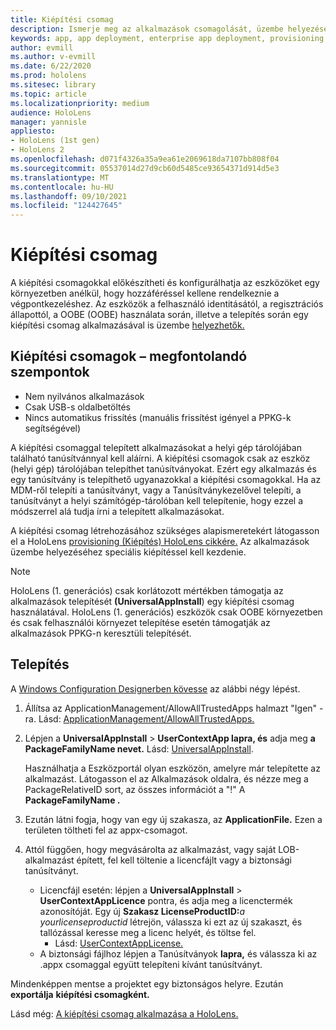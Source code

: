 ```yaml
---
title: Kiépítési csomag
description: Ismerje meg az alkalmazások csomagolását, üzembe helyezését, üzembe helyezését és a vállalati alkalmazások üzembe helyezését HoloLens eszközök esetében.
keywords: app, app deployment, enterprise app deployment, provisioning
author: evmill
ms.author: v-evmill
ms.date: 6/22/2020
ms.prod: hololens
ms.sitesec: library
ms.topic: article
ms.localizationpriority: medium
audience: HoloLens
manager: yannisle
appliesto:
- HoloLens (1st gen)
- HoloLens 2
ms.openlocfilehash: d071f4326a35a9ea61e2069618da7107bb808f04
ms.sourcegitcommit: 05537014d27d9cb60d5485ce93654371d914d5e3
ms.translationtype: MT
ms.contentlocale: hu-HU
ms.lasthandoff: 09/10/2021
ms.locfileid: "124427645"
---
```

# <a name="provisioning-package"></a>Kiépítési csomag

A kiépítési csomagokkal előkészítheti és konfigurálhatja az eszközöket egy környezetben anélkül, hogy hozzáféréssel kellene rendelkeznie a végpontkezeléshez. Az eszközök a felhasználó identitásától, a regisztrációs állapottól, a OOBE (OOBE) használata során, illetve a telepítés során egy kiépítési csomag alkalmazásával is üzembe [helyezhetők.](/hololens/hololens-provisioning##apply-a-provisioning-package-to-hololens-during-setup)

## <a name="provisioning-packages-considerations"></a>Kiépítési csomagok – megfontolandó szempontok

* Nem nyilvános alkalmazások
* Csak USB-s oldalbetöltés
* Nincs automatikus frissítés (manuális frissítést igényel a PPKG-k segítségével)

A kiépítési csomaggal telepített alkalmazásokat a helyi gép tárolójában található tanúsítvánnyal kell aláírni. A kiépítési csomagok csak az eszköz (helyi gép) tárolójában telepíthet tanúsítványokat. Ezért egy alkalmazás és egy tanúsítvány is telepíthető ugyanazokkal a kiépítési csomagokkal. Ha az MDM-ről telepíti a [](certificate-manager.md)tanúsítványt, vagy a Tanúsítványkezelővel telepíti, a tanúsítványt a helyi számítógép-tárolóban kell telepítenie, hogy ezzel a módszerrel alá tudja írni a telepített alkalmazásokat.

A kiépítési csomag létrehozásához szükséges alapismeretekért látogasson el a HoloLens [provisioning (Kiépítés) HoloLens cikkére.](/hololens/hololens-provisioning) Az alkalmazások üzembe helyezéséhez speciális kiépítéssel kell kezdenie.

> [!NOTE]
> HoloLens (1. generációs) csak korlátozott mértékben támogatja az alkalmazások telepítését **(UniversalAppInstall**) egy kiépítési csomag használatával. HoloLens (1. generációs) eszközök csak OOBE környezetben és csak felhasználói környezet telepítése esetén támogatják az alkalmazások PPKG-n keresztüli telepítését.

## <a name="setup"></a>Telepítés

A [Windows Configuration Designerben kövesse](https://www.microsoft.com/store/productId/9NBLGGH4TX22) az alábbi négy lépést.

1. Állítsa az ApplicationManagement/AllowAllTrustedApps halmazt "Igen" -ra. Lásd: [ApplicationManagement/AllowAllTrustedApps.](/windows/client-management/mdm/policy-csp-applicationmanagement#applicationmanagement-allowalltrustedapps)

2. Lépjen a **UniversalAppInstall**  >  **UserContextApp lapra, és** adja meg **a PackageFamilyName nevet.** Lásd: [UniversalAppInstall](/windows/configuration/wcd/wcd-universalappinstall).

   Használhatja a Eszközportál olyan eszközön, amelyre már telepítette az alkalmazást. Látogasson el az Alkalmazások oldalra, és nézze meg a PackageRelativeID sort, az összes információt a "!" A **PackageFamilyName .**

3. Ezután látni fogja, hogy van egy új szakasza, az **ApplicationFile.** Ezen a területen töltheti fel az appx-csomagot.

4. Attól függően, hogy megvásárolta az alkalmazást, vagy saját LOB-alkalmazást épített, fel kell töltenie a licencfájlt vagy a biztonsági tanúsítványt.

    - Licencfájl esetén: lépjen a **UniversalAppInstall**  >  **UserContextAppLicence** pontra, és adja meg a licenctermék azonosítóját. Egy új <b>Szakasz LicenseProductID:</b><i>a yourlicenseproductid</i> létrejön, válassza ki ezt az új szakaszt, és tallózással keresse meg a licenc helyét, és töltse fel.
        - Lásd: [UserContextAppLicense.](/windows/configuration/wcd/wcd-universalappinstall#usercontextapplicense)
    - A biztonsági fájlhoz lépjen a Tanúsítványok **lapra,** és válassza ki az .appx csomaggal együtt telepíteni kívánt tanúsítványt.

Mindenképpen mentse a projektet egy biztonságos helyre. Ezután **exportálja** **kiépítési csomagként.**  

Lásd még: [A kiépítési csomag alkalmazása a HoloLens.](/hololens/hololens-provisioning#apply-a-provisioning-package-to-hololens-during-setup)
